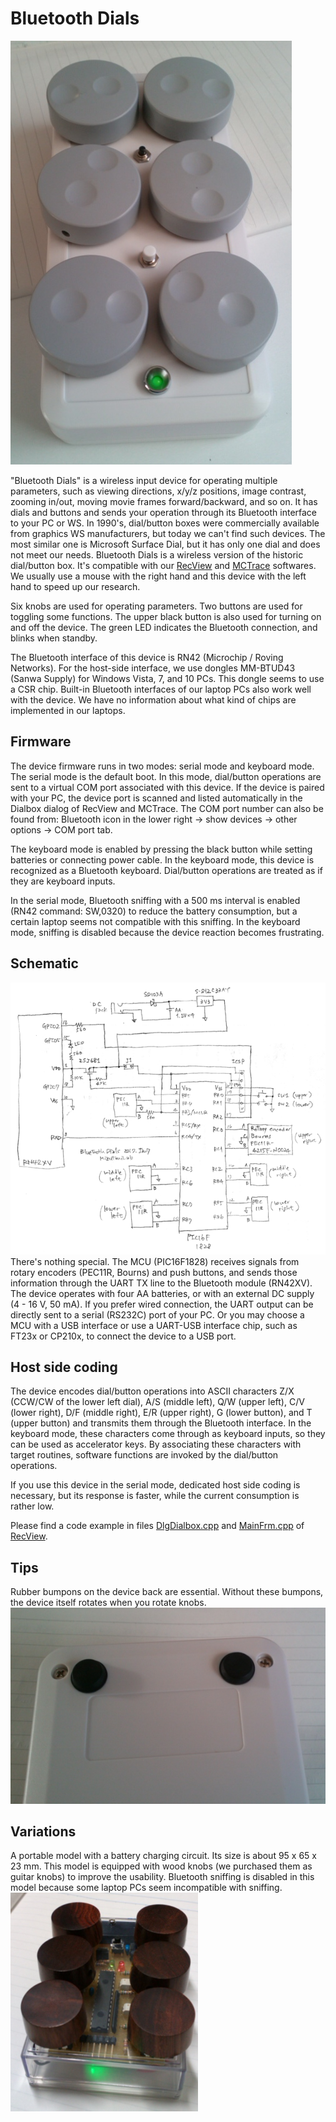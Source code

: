 # Bluetooth Dials

<IMG alt=overall src="pics/overall.png"><BR>

"Bluetooth Dials" is a wireless input device for operating multiple parameters, such as viewing directions, x/y/z positions, image contrast, zooming in/out, moving movie frames forward/backward, and so on. It has dials and buttons and sends your operation through its Bluetooth interface to your PC or WS. In 1990's, dial/button boxes were commercially available from graphics WS manufacturers, but today we can't find such devices. The most similar one is Microsoft Surface Dial, but it has only one dial and does not meet our needs. Bluetooth Dials is a wireless version of the historic dial/button box. It's compatible with our <a href="https://github.com/mizutanilab/RecView">RecView</a> and <a href="https://github.com/mizutanilab/MCTrace">MCTrace</a> softwares. We usually use a mouse with the right hand and this device with the left hand to speed up our research.<br>

Six knobs are used for operating parameters. Two buttons are used for toggling some functions. The upper black button is also used for turning on and off the device. The green LED indicates the Bluetooth connection, and blinks when standby.  

The Bluetooth interface of this device is RN42 (Microchip / Roving Networks). For the host-side interface, we use dongles MM-BTUD43 (Sanwa Supply) for Windows Vista, 7, and 10 PCs. This dongle seems to use a CSR chip. Built-in Bluetooth interfaces of our laptop PCs also work well with the device. We have no information about what kind of chips are implemented in our laptops.  

## Firmware
The device firmware runs in two modes: serial mode and keyboard mode. The serial mode is the default boot. In this mode, dial/button operations are sent to a virtual COM port associated with this device. If the device is paired with your PC, the device port is scanned and listed automatically in the Dialbox dialog of RecView and MCTrace. The COM port number can also be found from: Bluetooth icon in the lower right -> show devices -> other options -> COM port tab.  

The keyboard mode is enabled by pressing the black button while setting batteries or connecting power cable. In the keyboard mode, this device is recognized as a Bluetooth keyboard. Dial/button operations are treated as if they are keyboard inputs.  

In the serial mode, Bluetooth sniffing with a 500 ms interval is enabled (RN42 command: SW,0320) to reduce the battery consumption, but a certain laptop seems not compatible with this sniffing. In the keyboard mode, sniffing is disabled because the device reaction becomes frustrating.  

## Schematic
<IMG alt=schematic src="pics/schematic170107.png"><BR>
There's nothing special. The MCU (PIC16F1828) receives signals from rotary encoders (PEC11R, Bourns) and push buttons, and sends those information through the UART TX line to the Bluetooth module (RN42XV). The device operates with four AA batteries, or with an external DC supply (4 - 16 V, 50 mA). If you prefer wired connection, the UART output can be directly sent to a serial (RS232C) port of your PC. Or you may choose a MCU with a USB interface or use a UART-USB interface chip, such as FT23x or CP210x, to connect the device to a USB port. <BR>

## Host side coding
The device encodes dial/button operations into ASCII characters Z/X (CCW/CW of the lower left dial), A/S (middle left), Q/W (upper left), C/V (lower right), D/F (middle right), E/R (upper right), G (lower button), and T (upper button) and transmits them through the Bluetooth interface. In the keyboard mode, these characters come through as keyboard inputs, so they can be used as accelerator keys. By associating these characters with target routines, software functions are invoked by the dial/button operations. <BR>

If you use this device in the serial mode, dedicated host side coding is necessary, but its response is faster, while the current consumption is rather low.  

Please find a code example in files <a href="https://github.com/mizutanilab/RecView/blob/master/source/DlgDialbox.cpp">DlgDialbox.cpp</a> and <a href="https://github.com/mizutanilab/RecView/blob/master/source/MainFrm.cpp">MainFrm.cpp</a> of <a href="https://github.com/mizutanilab/RecView">RecView</a>.

## Tips
Rubber bumpons on the device back are essential. Without these bumpons, the device itself rotates when you rotate knobs.  
<IMG alt=overall src="pics/rubberBumpons.png"><BR>

## Variations
A portable model with a battery charging circuit. Its size is about 95 x 65 x 23 mm. This model is equipped with wood knobs (we purchased them as guitar knobs) to improve the usability. Bluetooth sniffing is disabled in this model because some laptop PCs seem incompatible with sniffing.  
<IMG alt=overall src="pics/portableModel.png"><BR>

